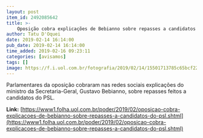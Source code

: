 ```yaml
---
layout: post
item_id: 2492085642
title: >-
    Oposição cobra explicações de Bebianno sobre repasses a candidatos do PSL
author: Tatu D'Oquei
date: 2019-02-14 16:14:00
pub_date: 2019-02-14 16:14:00
time_added: 2019-02-16 09:23:11
categories: [avisamos]
tags: []
image: https://f.i.uol.com.br/fotografia/2019/02/14/15501713785c65bcf227de0_1550171378_3x2_rt.jpg
---
```


Parlamentares da oposição cobraram nas redes sociais explicações do ministro da Secretaria-Geral, Gustavo Bebianno, sobre repasses feitos a candidatos do PSL.

**Link:** [https://www1.folha.uol.com.br/poder/2019/02/oposicao-cobra-explicacoes-de-bebianno-sobre-repasses-a-candidatos-do-psl.shtml](https://www1.folha.uol.com.br/poder/2019/02/oposicao-cobra-explicacoes-de-bebianno-sobre-repasses-a-candidatos-do-psl.shtml)

